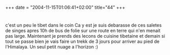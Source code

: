 +++
date = "2004-11-15T01:06:41+02:00"
title="44"
+++
#
c'est un peu le tibet dans le coin
Ca y est je suis debarasse de ces saletes de singes apres 10h de bus de folie sur une route en terre qui n'en menait pas large. Maintenant je prends des lecons de cuisine tibetaine et demain si tout se passe bien je vais faire un trekk de 3 jours pour arriver au pied de l'Himalaya. Un seul petit nuage a l'horizon :)

